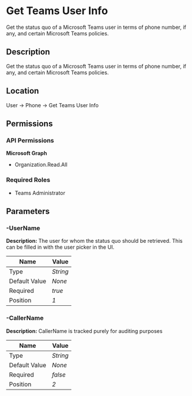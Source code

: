 # Get Teams User Info

Get the status quo of a Microsoft Teams user in terms of phone number, if any, and certain Microsoft Teams policies.

## Description

Get the status quo of a Microsoft Teams user in terms of phone number, if any, and certain Microsoft Teams policies.

## Location

User &rarr; Phone &rarr; Get Teams User Info

## Permissions

### API Permissions

**Microsoft Graph**
- Organization.Read.All

### Required Roles

- Teams Administrator

## Parameters

### -UserName

**Description:** The user for whom the status quo should be retrieved. This can be filled in with the user picker in the UI. 

| Name | Value |
|---|---|
| Type | _String_ |
| Default Value | _None_ |
| Required | _true_ |
| Position | _1_ |

### -CallerName

**Description:** CallerName is tracked purely for auditing purposes 

| Name | Value |
|---|---|
| Type | _String_ |
| Default Value | _None_ |
| Required | _false_ |
| Position | _2_ |


